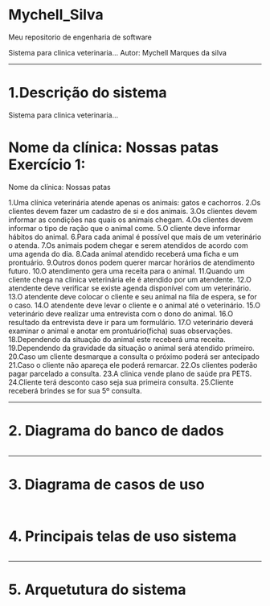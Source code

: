 # Mychell_Silva
Meu repositorio de engenharia de software

Sistema para clinica veterinaria...
Autor: Mychell Marques da silva

---
# 1.Descrição do sistema

Sistema para clinica veterinaria...

Nome da clínica: Nossas patas
Exercício 1:
=======
Nome da clínica:
Nossas patas

1.Uma clínica veterinária atende apenas os animais: gatos e cachorros. 
2.Os clientes devem fazer um cadastro de si e dos animais. 
3.Os clientes devem informar as condições nas quais os animais chegam. 
4.Os clientes devem informar o tipo de ração que o animal come. 
5.O cliente deve informar hábitos do animal. 
6.Para cada animal é possível que mais de um veterinário o atenda. 
7.Os animais podem chegar e serem atendidos de acordo com uma agenda do dia. 
8.Cada animal atendido receberá uma ficha e um prontuário. 
9.Outros donos podem querer marcar horários de atendimento futuro. 
10.O atendimento gera uma receita para o animal. 
11.Quando um cliente chega na clínica veterinária ele é atendido por um atendente. 
12.O atendente deve verificar se existe agenda disponível com um veterinário. 
13.O atendente deve colocar o cliente e seu animal na fila de espera, se for o caso. 
14.O atendente deve levar o cliente e o animal até o veterinário. 
15.O veterinário deve realizar uma entrevista com o dono do animal. 
16.O resultado da entrevista deve ir para um formulário. 
17.O veterinário deverá examinar o animal e anotar em prontuário(ficha) suas observações. 
18.Dependendo da situação do animal este receberá uma receita.
19.Dependendo da gravidade da situação o animal será atendido primeiro.
20.Caso um cliente desmarque a consulta o próximo poderá ser antecipado
21.Caso o cliente não apareça ele poderá remarcar.
22.Os clientes poderão pagar parcelado a consulta.
23.A clinica vende plano de saúde pra PETS.
24.Cliente terá desconto caso seja sua primeira consulta.
25.Cliente receberá brindes se for sua 5º consulta.



---
# 2. Diagrama do banco de dados

![]()

---
# 3. Diagrama de casos de uso 

![]()
---
# 4. Principais telas de uso sistema

![]()

---
# 5. Arquetutura do sistema

![]()
